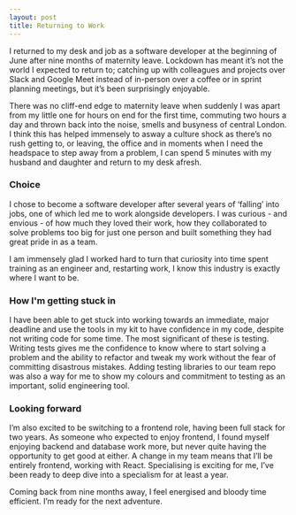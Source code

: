```yaml
---
layout: post
title: Returning to Work
---
```


I returned to my desk and job as a software developer at the beginning of June after nine months of maternity leave. Lockdown has meant it’s not the world I expected to return to; catching up with colleagues and projects over Slack and Google Meet instead of in-person over a coffee or in sprint planning meetings, but it’s been surprisingly enjoyable.

There was no cliff-end edge to maternity leave when suddenly I was apart from my little one for hours on end for the first time, commuting two hours a day and thrown back into the noise, smells and busyness of central London. I think this has helped immensely to asway a culture shock as there’s no rush getting to, or leaving, the office and in moments when I need the headspace to step away from a problem, I can spend 5 minutes with my husband and daughter and return to my desk afresh.

### Choice

I chose to become a software developer after several years of ‘falling’ into jobs, one of which led me to work alongside developers. I was curious - and envious - of how much they loved their work, how they collaborated to solve problems too big for just one person and built something they had great pride in as a team.

I am immensely glad I worked hard to turn that curiosity into time spent training as an engineer and, restarting work, I know this industry is exactly where I want to be.

### How I'm getting stuck in

I have been able to get stuck into working towards an immediate, major deadline and use the tools in my kit to have confidence in my code, despite not writing code for some time. The most significant of these is testing. Writing tests gives me the confidence to know where to start solving a problem and the ability to refactor and tweak my work without the fear of committing disastrous mistakes. Adding testing libraries to our team repo was also a way for me to show my colours and commitment to testing as an important, solid engineering tool.

### Looking forward

I’m also excited to be switching to a frontend role, having been full stack for two years. As someone who expected to enjoy frontend, I found myself enjoying backend and database work more, but never quite having the opportunity to get good at either. A change in my team means that I’ll be entirely frontend, working with React. Specialising is exciting for me, I’ve been ready to deep dive into a specialism for at least a year.

Coming back from nine months away, I feel energised and bloody time efficient. I’m ready for the next adventure.
